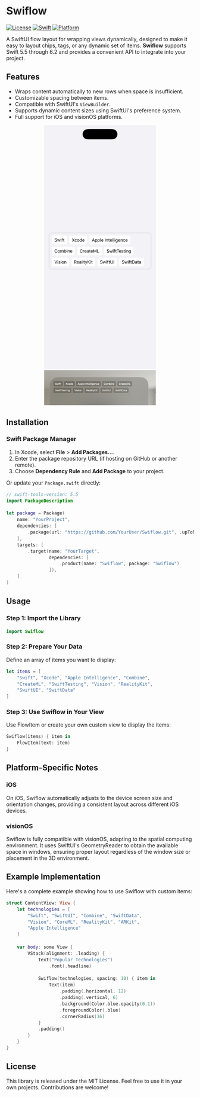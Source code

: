 # Swiflow

[![License](https://img.shields.io/badge/License-MIT-blue.svg)](LICENSE)
[![Swift](https://img.shields.io/badge/Swift-5.5%20|%205.6%20|%205.7%20|%205.8%20|%205.9%20|%206.0%20|%206.1%20|%206.2-orange.svg)](https://swift.org)
[![Platform](https://img.shields.io/badge/Platform-iOS%2015%2B%20|%20visionOS%201%2B-blue.svg)](#)

A SwiftUI flow layout for wrapping views dynamically, designed to make it easy to layout chips, tags, or any dynamic set of items. **Swiflow** supports Swift 5.5 through 6.2 and provides a convenient API to integrate into your project.

## Features

- Wraps content automatically to new rows when space is insufficient.
- Customizable spacing between items.
- Compatible with SwiftUI's `ViewBuilder`.
- Supports dynamic content sizes using SwiftUI's preference system.
- Full support for iOS and visionOS platforms.

<p align="center">
  <img src="iOSSampleImage.png" alt="iOS Sample" width="300">
  <img src="visionOSSampleImage.png" alt="visionOS Sample" width="300">
</p>

## Installation

### Swift Package Manager

1. In Xcode, select **File** > **Add Packages...**.
2. Enter the package repository URL (if hosting on GitHub or another remote).
3. Choose **Dependency Rule** and **Add Package** to your project.

Or update your `Package.swift` directly:

```swift
// swift-tools-version: 5.5
import PackageDescription

let package = Package(
    name: "YourProject",
    dependencies: [
        .package(url: "https://github.com/YourUser/Swiflow.git", .upToNextMajor(from: "1.0.0"))
    ],
    targets: [
        .target(name: "YourTarget",
                dependencies: [
                    .product(name: "Swiflow", package: "Swiflow")
                ]),
    ]
)
```

## Usage

### Step 1: Import the Library

```swift
import Swiflow
```

### Step 2: Prepare Your Data
Define an array of items you want to display:

```swift
let items = [
    "Swift", "Xcode", "Apple Intelligence", "Combine",
    "CreateML", "SwiftTesting", "Vision", "RealityKit",
    "SwiftUI", "SwiftData"
]
```

### Step 3: Use Swiflow in Your View
Use FlowItem or create your own custom view to display the items:

```swift
Swiflow(items) { item in
    FlowItem(text: item)
}
```

## Platform-Specific Notes

### iOS
On iOS, Swiflow automatically adjusts to the device screen size and orientation changes, providing a consistent layout across different iOS devices.

### visionOS
Swiflow is fully compatible with visionOS, adapting to the spatial computing environment. It uses SwiftUI's GeometryReader to obtain the available space in windows, ensuring proper layout regardless of the window size or placement in the 3D environment.

## Example Implementation

Here's a complete example showing how to use Swiflow with custom items:

```swift
struct ContentView: View {
    let technologies = [
        "Swift", "SwiftUI", "Combine", "SwiftData",
        "Vision", "CoreML", "RealityKit", "ARKit",
        "Apple Intelligence"
    ]
  
    var body: some View {
        VStack(alignment: .leading) {
            Text("Popular Technologies")
                .font(.headline)
          
            Swiflow(technologies, spacing: 10) { item in
                Text(item)
                    .padding(.horizontal, 12)
                    .padding(.vertical, 6)
                    .background(Color.blue.opacity(0.1))
                    .foregroundColor(.blue)
                    .cornerRadius(16)
            }
            .padding()
        }
    }
}
```

## License

This library is released under the MIT License. Feel free to use it in your own projects. Contributions are welcome!

